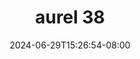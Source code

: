 --- 
title: "aurel 38"
description: "nonton bokep aurel 38 instagram full vidio  "
date: 2024-06-29T15:26:54-08:00
file_code: "1s8fgig6f3jw"
draft: false
cover: "6mvtoyuv8imumtvk.jpg"
tags: ["aurel", "bokep-indo", "bokep-viral", "bokep-ig"]
length: 177
fld_id: "1390211"
foldername: "Aurelnewalbum"
categories: ["Aurelnewalbum"]
views: 16
---